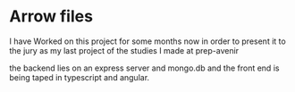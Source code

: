 # Arrow files 

I have Worked on this project for some months now in order to present it to the jury as my last project of the studies I made at prep-avenir 

the backend lies on an express server and mongo.db and the front end is being taped in typescript and angular. 


